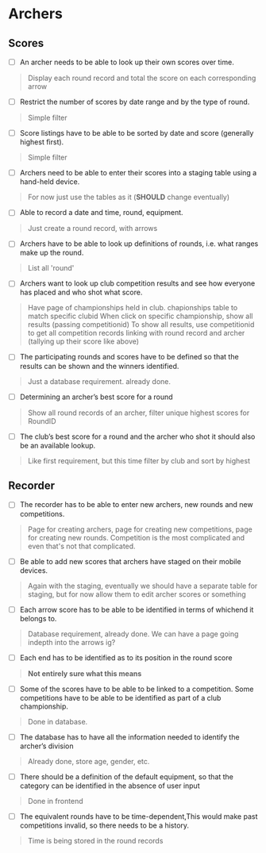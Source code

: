 # Archers

## Scores
- [ ] An archer needs to be able to look up their own scores over time.
> Display each round record and total the score on each corresponding arrow


- [ ] Restrict the number of scores by date range and by the type of round.
> Simple filter 


- [ ] Score listings have to be able to be sorted by date and score (generally highest first).
> Simple filter


- [ ] Archers need to be able to enter their scores into a staging table using a hand-held device.
> For now just use the tables as it (**SHOULD** change eventually)


- [ ] Able to record a date and time, round, equipment.
> Just create a round record, with arrows

- [ ] Archers have to be able to look up definitions of rounds, i.e. what ranges make up the round.
> List all 'round' 

- [ ] Archers want to look up club competition results and see how everyone has placed and who shot what score.

> Have page of championships held in club. chapionships table to match specific clubid
> When click on specific championship, show all results (passing competitionid)
> To show all results, use competitionid to get all competition records linking with round record and archer (tallying up their score like above)


- [ ] The participating rounds and scores have to be defined so that the results can be shown and the winners identified.
> Just a database requirement. already done.

- [ ] Determining an archer’s best score for a round
> Show all round records of an archer, filter unique highest scores for RoundID

- [ ] The club’s best score for a round and the archer who shot it should also be an available lookup.
> Like first requirement, but this time filter by club and sort by highest



## Recorder

- [ ] The recorder has to be able to enter new archers, new rounds and new competitions.
> Page for creating archers, page for creating new competitions, page for creating new rounds. Competition is the most complicated and even that's not that complicated.


- [ ] Be able to add new scores that archers have staged on their mobile devices.
> Again with the staging, eventually we should have a separate table for staging, but for now allow them to edit archer scores or something


- [ ] Each arrow score has to be able to be identified in terms of whichend it belongs to.
> Database requirement, already done. We can have a page going indepth into the arrows ig?


- [ ] Each end has to be identified as to its position in the round score
> **Not entirely sure what this means**

- [ ] Some of the scores have to be able to be linked to a competition. Some competitions have to be able to be identified as part of a club championship.
> Done in database.

- [ ] The database has to have all the information needed to identify the archer’s division
> Already done, store age, gender, etc.

- [ ] There should be a definition of the default equipment, so that the category can be identified in the absence of user input
> Done in frontend

- [ ] The equivalent rounds have to be time-dependent,This would make past competitions invalid, so there needs to be a history.
> Time is being stored in the round records

